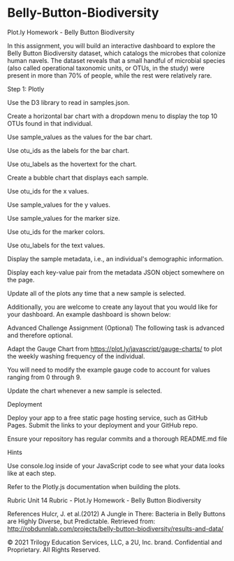 # Belly-Button-Biodiversity
Plot.ly Homework - Belly Button Biodiversity

In this assignment, you will build an interactive dashboard to explore the Belly Button Biodiversity dataset, which catalogs the microbes that colonize human navels.
The dataset reveals that a small handful of microbial species (also called operational taxonomic units, or OTUs, in the study) were present in more than 70% of people, while the rest were relatively rare.

Step 1: Plotly

Use the D3 library to read in samples.json.

Create a horizontal bar chart with a dropdown menu to display the top 10 OTUs found in that individual.

Use sample_values as the values for the bar chart.

Use otu_ids as the labels for the bar chart.

Use otu_labels as the hovertext for the chart.

Create a bubble chart that displays each sample.

Use otu_ids for the x values.

Use sample_values for the y values.

Use sample_values for the marker size.

Use otu_ids for the marker colors.

Use otu_labels for the text values.

Display the sample metadata, i.e., an individual's demographic information.

Display each key-value pair from the metadata JSON object somewhere on the page.

Update all of the plots any time that a new sample is selected.

Additionally, you are welcome to create any layout that you would like for your dashboard. An example dashboard is shown below:

Advanced Challenge Assignment (Optional)
The following task is advanced and therefore optional.

Adapt the Gauge Chart from https://plot.ly/javascript/gauge-charts/ to plot the weekly washing frequency of the individual.

You will need to modify the example gauge code to account for values ranging from 0 through 9.

Update the chart whenever a new sample is selected.

Deployment

Deploy your app to a free static page hosting service, such as GitHub Pages. Submit the links to your deployment and your GitHub repo.

Ensure your repository has regular commits and a thorough README.md file

Hints

Use console.log inside of your JavaScript code to see what your data looks like at each step.

Refer to the Plotly.js documentation when building the plots.



Rubric
Unit 14 Rubric - Plot.ly Homework - Belly Button Biodiversity


References
Hulcr, J. et al.(2012) A Jungle in There: Bacteria in Belly Buttons are Highly Diverse, but Predictable. Retrieved from: http://robdunnlab.com/projects/belly-button-biodiversity/results-and-data/

© 2021 Trilogy Education Services, LLC, a 2U, Inc. brand. Confidential and Proprietary. All Rights Reserved.

